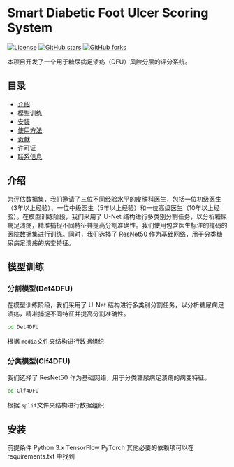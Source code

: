 # Smart Diabetic Foot Ulcer Scoring System

[![License](https://img.shields.io/github/license/用户名/仓库名)](LICENSE)
[![GitHub stars](https://img.shields.io/github/stars/用户名/仓库名)](https://github.com/用户名/仓库名/stargazers)
[![GitHub forks](https://img.shields.io/github/forks/用户名/仓库名)](https://github.com/用户名/仓库名/network)

本项目开发了一个用于糖尿病足溃疡（DFU）风险分层的评分系统。

## 目录

- [介绍](#介绍)
- [模型训练](#模型训练)
- [安装](#安装)
- [使用方法](#使用方法)
- [贡献](#贡献)
- [许可证](#许可证)
- [联系信息](#联系信息)

## 介绍
为评估数据集，我们邀请了三位不同经验水平的皮肤科医生，包括一位初级医生（3年以上经验）、一位中级医生（5年以上经验）和一位高级医生（10年以上经验）。在模型训练阶段，我们采用了 U-Net 结构进行多类别分割任务，以分析糖尿病足溃疡，精准捕捉不同特征并提高分割准确性。我们使用包含医生标注的掩码的医院数据集进行训练。同时，我们选择了 ResNet50 作为基础网络，用于分类糖尿病足溃疡的病变特征。

## 模型训练

### 分割模型(Det4DFU)

在模型训练阶段，我们采用了 U-Net 结构进行多类别分割任务，以分析糖尿病足溃疡，精准捕捉不同特征并提高分割准确性。
```sh
cd Det4DFU
```
根据 `media`文件夹结构进行数据组织
### 分类模型(Clf4DFU)
我们选择了 ResNet50 作为基础网络，用于分类糖尿病足溃疡的病变特征。
```sh
cd Clf4DFU
```
根据 `split`文件夹结构进行数据组织
## 安装
前提条件
Python 3.x
TensorFlow
PyTorch
其他必要的依赖项可以在 requirements.txt 中找到
